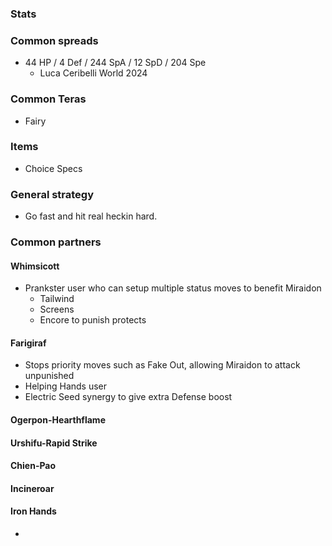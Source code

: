 ### Stats

### Common spreads
- 44 HP / 4 Def / 244 SpA / 12 SpD / 204 Spe
	- Luca Ceribelli World 2024
### Common Teras
- Fairy
### Items
- Choice Specs

### General strategy
- Go fast and hit real heckin hard.
### Common partners

#### Whimsicott
- Prankster user who can setup multiple status moves to benefit Miraidon
	- Tailwind
	- Screens
	- Encore to punish protects
#### Farigiraf
- Stops priority moves such as Fake Out, allowing Miraidon to attack unpunished
- Helping Hands user
- Electric Seed synergy to give extra Defense boost
#### Ogerpon-Hearthflame

#### Urshifu-Rapid Strike

#### Chien-Pao

#### Incineroar

#### Iron Hands
- 
